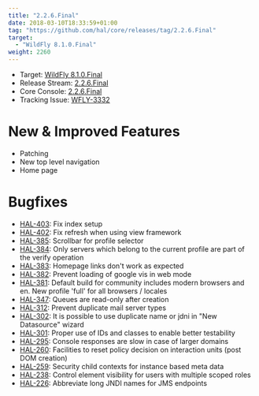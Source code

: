```yaml
---
title: "2.2.6.Final"
date: 2018-03-10T18:33:59+01:00
tag: "https://github.com/hal/core/releases/tag/2.2.6.Final"
target: 
  - "WildFly 8.1.0.Final"
weight: 2260
---
```

- Target: [WildFly 8.1.0.Final](https://community.jboss.org/wiki/WildFly810FinalReleaseNotes)
- Release Stream: [2.2.6.Final](https://github.com/hal/release-stream/releases/tag/2.2.6.Final) 
- Core Console: [2.2.6.Final](https://github.com/hal/core/releases/tag/2.2.6.Final) 
- Tracking Issue: [WFLY-3332](https://issues.redhat.com/browse/WFLY-3332) 

# New & Improved Features

- Patching
- New top level navigation
- Home page

# Bugfixes

- [HAL-403](https://issues.redhat.com/browse/HAL-403): Fix index setup
- [HAL-402](https://issues.redhat.com/browse/HAL-402): Fix refresh when using view framework
- [HAL-385](https://issues.redhat.com/browse/HAL-385): Scrollbar for profile selector
- [HAL-384](https://issues.redhat.com/browse/HAL-384): Only servers which belong to the current profile are part of the verify operation
- [HAL-383](https://issues.redhat.com/browse/HAL-383): Homepage links don't work as expected
- [HAL-382](https://issues.redhat.com/browse/HAL-382): Prevent loading of google vis in web mode
- [HAL-381](https://issues.redhat.com/browse/HAL-381): Default build for community includes modern browsers and en. New profile 'full' for all browsers / locales
- [HAL-347](https://issues.redhat.com/browse/HAL-347): Queues are read-only after creation
- [HAL-312](https://issues.redhat.com/browse/HAL-312): Prevent duplicate mail server types
- [HAL-302](https://issues.redhat.com/browse/HAL-302): It is possible to use duplicate name or jdni in "New Datasource" wizard
- [HAL-301](https://issues.redhat.com/browse/HAL-301): Proper use of IDs and classes to enable better testability
- [HAL-295](https://issues.redhat.com/browse/HAL-295): Console responses are slow in case of larger domains
- [HAL-260](https://issues.redhat.com/browse/HAL-260): Facilities to reset policy decision on interaction units (post DOM creation)
- [HAL-259](https://issues.redhat.com/browse/HAL-259): Security child contexts for instance based meta data
- [HAL-238](https://issues.redhat.com/browse/HAL-238): Control element visibility for users with multiple scoped roles
- [HAL-226](https://issues.redhat.com/browse/HAL-226): Abbreviate long JNDI names for JMS endpoints

